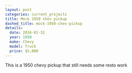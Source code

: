 ```yaml
---
layout: post
categories: current_projects
title: Mock 1950 chev pickup
dashed_title: mock-1950-chev-pickup
details:
  date: 2016-01-31
  year: 1950
  make: Chevy
  model: Truck
  price: $5,000
---
```

This is a 1950 chevy pickup that still needs some resto work